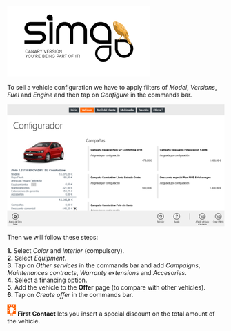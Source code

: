 ![sima2](images/en-EN_simacanaryversionbn.png)  
  

  
  
To sell a vehicle configuration we have to apply filters of _Model_, _Versions_, _Fuel_ and _Engine_ and then tap on _Configure_ in the commands bar.    
  
![](Images/es-ES_FirstContact_Configurator_commandsbar.png)  

Then we will follow these steps:  
  
 **1.** Select _Color_ and _Interior_ (compulsory).  
 **2.** Select _Equipment_.  
 **3.** Tap on _Other services_ in the commands bar and add _Campaigns_, _Maintenances contracts_, _Warranty extensions_ and _Accesories_.  
 **4.** Select a financing option.  
 **5.** Add the vehicle to the **Offer** page (to compare with other vehicles).  
 **6.** Tap on _Create offer_ in the commands bar.  
  
![](Images/es-ES_idea.png) **First Contact** lets you insert a special discount on the total amount of the vehicle.



